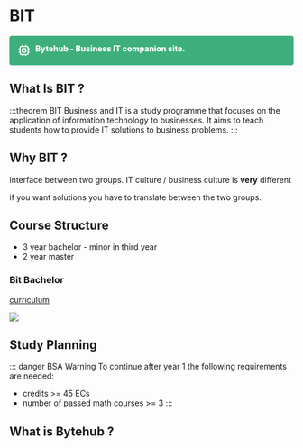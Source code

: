 # BIT

<p class="banner"><svg xmlns="http://www.w3.org/2000/svg" class="h-6 w-6" fill="none" viewBox="0 0 24 24" stroke="currentColor" stroke-width="2">
  <path stroke-linecap="round" stroke-linejoin="round" d="M9 3v2m6-2v2M9 19v2m6-2v2M5 9H3m2 6H3m18-6h-2m2 6h-2M7 19h10a2 2 0 002-2V7a2 2 0 00-2-2H7a2 2 0 00-2 2v10a2 2 0 002 2zM9 9h6v6H9V9z" />
</svg>Bytehub - Business IT companion site.</p>

## What Is BIT ?

:::theorem BIT
Business and IT is a study programme that focuses on the application of information technology to businesses.
It aims to teach students how to provide IT solutions to business problems.
:::

## Why BIT ?

interface between two groups.
IT culture / business culture is **very** different

if you want solutions you have to translate between the two groups.

## Course Structure

- 3 year bachelor - minor in third year
- 2 year master

### Bit Bachelor

[curriculum](https://www.utwente.nl/en/bit/curriculum/bitcurriculum2020-1/)

<img src="/bachelor.png"/>

## Study Planning

::: danger BSA Warning
To continue after year 1 the following requirements are needed:
+ credits >= 45 ECs
+ number of passed math courses >= 3
:::

## What is Bytehub ?

<style>
  .banner {
    display: flex;
    background-color: #3eaf7c;
    color: #fff;
    font-weight: 800;
    padding: 1em;
    box-shadow: 0 1px 3px 0 rgb(0 0 0 / 0.1), 0 1px 2px -1px rgb(0 0 0 / 0.1);
    border-radius: 0.25rem;
    cursor: pointer;
  }

  .banner svg {
    margin-right: 0.5rem;
  }

  .h-6 {
    height: 1.5rem;
  }

  .w-6 {
    width: 1.5rem;
  }

  
</style>
